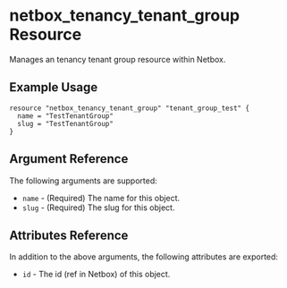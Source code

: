 # netbox_tenancy_tenant_group Resource

Manages an tenancy tenant group resource within Netbox.

## Example Usage

```hcl
resource "netbox_tenancy_tenant_group" "tenant_group_test" {
  name = "TestTenantGroup"
  slug = "TestTenantGroup"
}
```

## Argument Reference

The following arguments are supported:
* ``name`` - (Required) The name for this object.
* ``slug`` - (Required) The slug for this object.

## Attributes Reference

In addition to the above arguments, the following attributes are exported:
* ``id`` - The id (ref in Netbox) of this object.
